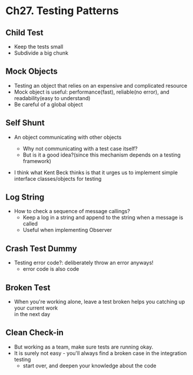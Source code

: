 # Ch27. Testing Patterns

## Child Test
- Keep the tests small
- Subdivide a big chunk

## Mock Objects
- Testing an object that relies on an expensive and complicated resource
- Mock object is useful: performance(fast), reliable(no error), and readability(easy to understand)
- Be careful of a global object

## Self Shunt
- An object communicating with other objects
    - Why not communicating with a test case itself?
    - But is it a good idea?(since this mechanism depends on a testing framework)

- I think what Kent Beck thinks is that it urges us to implement simple interface classes/objects for testing

## Log String
- How to check a sequence of message callings?
    - Keep a log in a string and append to the string when a message is called
    - Useful when implementing Observer

## Crash Test Dummy
- Testing error code?: deliberately throw an error anyways!
    - error code is also code

## Broken Test
- When you're working alone, leave a test broken helps you catching up your current work  
in the next day

## Clean Check-in
- But working as a team, make sure tests are running okay. 
- It is surely not easy - you'll always find a broken case in the integration testing
    - start over, and deepen your knowledge about the code
    